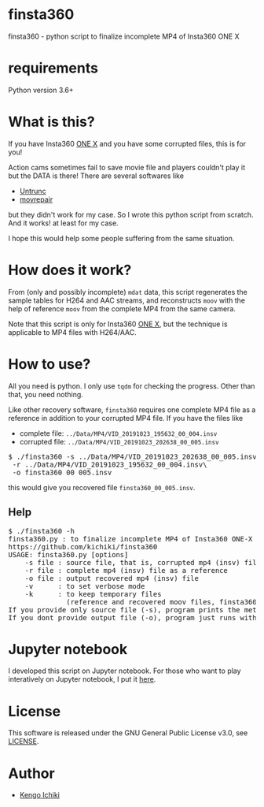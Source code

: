 # finsta360
finsta360 - python script to finalize incomplete MP4 of Insta360 ONE X

# requirements
Python version 3.6+

# What is this?
If you have Insta360 [ONE X](https://www.insta360.com/product/insta360-onex)
and you have some corrupted files, this is for you!

Action cams sometimes fail to save movie file and players couldn't play it but the DATA is there!
There are several softwares like
* [Untrunc](https://github.com/ponchio/untrunc)
* [movrepair](https://github.com/NiklasRosenstein/movrepair)

but they didn't work for my case.
So I wrote this python script from scratch.
And it works! at least for my case.

I hope this would help some people suffering from the same situation.

# How does it work?
From (only and possibly incomplete) `mdat` data, this script regenerates the sample tables for H264 and AAC streams, and reconstructs `moov` with the help of reference `moov` from the complete MP4 from the same camera.

Note that this script is only for Insta360 [ONE X](https://www.insta360.com/product/insta360-onex), but the technique is applicable to MP4 files with H264/AAC.

# How to use?
All you need is python.
I only use `tqdm` for checking the progress.
Other than that, you need nothing.

Like other recovery software, `finsta360` requires one complete MP4 file as a reference in addition to your corrupted MP4 file.
If you have the files like
* complete file: `../Data/MP4/VID_20191023_195632_00_004.insv`
* corrupted file: `../Data/MP4/VID_20191023_202638_00_005.insv`

<pre>
$ ./finsta360 -s ../Data/MP4/VID_20191023_202638_00_005.insv\
 -r ../Data/MP4/VID_20191023_195632_00_004.insv\
 -o finsta360_00_005.insv
</pre>
this would give you recovered file `finsta360_00_005.insv`.

## Help
<pre>
$ ./finsta360 -h
finsta360.py : to finalize incomplete MP4 of Insta360 ONE-X
https://github.com/kichiki/finsta360
USAGE: finsta360.py [options]
	-s file : source file, that is, corrupted mp4 (insv) file
	-r file : complete mp4 (insv) file as a reference
	-o file : output recovered mp4 (insv) file
	-v      : to set verbose mode
	-k      : to keep temporary files
	          (reference and recovered moov files, finsta360*.moov)
If you provide only source file (-s), program prints the metadata
If you dont provide output file (-o), program just runs without writing
</pre>

# Jupyter notebook
I developed this script on Jupyter notebook.
For those who want to play interatively on Jupyter notebook, I put it [here](finsta360.ipynb).

# License
This software is released under the GNU General Public License v3.0, see [LICENSE](LICENSE).

# Author
* [Kengo Ichiki](https://github.com/kichiki)
